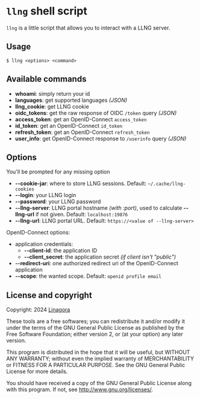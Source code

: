 # `llng` shell script

`llng` is a little script that allows you to interact with a LLNG server.

## Usage

```shell
$ llng <options> <command>
```

## Available commands

* **whoami**: simply return your id
* **languages**: get supported languages _(JSON)_
* **llng_cookie**: get LLNG cookie
* **oidc_tokens**: get the raw response of OIDC `/token` query _(JSON)_
* **access_token**: get an OpenID-Connect `access_token`
* **id_token**: get an OpenID-Connect `id_token`
* **refresh_token**: get an OpenID-Connect `refresh_token`
* **user_info**: get OpenID-Connect response to `/userinfo` query _(JSON)_

## Options

You'll be prompted for any missing option

* **--cookie-jar**: where to store LLNG sessions. Default: `~/.cache/llng-cookies`
* **--login**: your LLNG login
* **--password**: your LLNG password
* **--llng-server**: LLNG portal hostname _(with :port)_, used to calculate **--llng-url** if not given. Default: `localhost:19876`
* **--llng-url**: LLNG portal URL. Default: `https://<value of --llng-server>`

OpenID-Connect options:
* application credentials:
  * **--client-id**: the application ID
  * **--client_secret**: the application secret _(if client isn't "public")_
* **--redirect-uri**: one authorized redirect uri of the OpenID-Connect application
* **--scope**: the wanted scope. Default: `openid profile email`

## License and copyright

Copyright: 2024 [Linagora](https://linagora.com)

These tools are a free softwares; you can redistribute it and/or modify
it under the terms of the GNU General Public License as published by
the Free Software Foundation; either version 2, or (at your option)
any later version.

This program is distributed in the hope that it will be useful,
but WITHOUT ANY WARRANTY; without even the implied warranty of
MERCHANTABILITY or FITNESS FOR A PARTICULAR PURPOSE.  See the
GNU General Public License for more details.

You should have received a copy of the GNU General Public License
along with this program.  If not, see http://www.gnu.org/licenses/.
